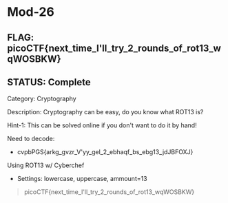 # Mod-26

## FLAG: picoCTF{next_time_I'll_try_2_rounds_of_rot13_wqWOSBKW}

## STATUS: Complete

Category: Cryptography

Description: Cryptography can be easy, do you know what ROT13 is?

Hint-1: This can be solved online if you don't want to do it by hand!

Need to decode:

- cvpbPGS{arkg_gvzr_V'yy_gel_2_ebhaqf_bs_ebg13_jdJBFOXJ}

Using ROT13 w/ Cyberchef

- Settings: lowercase, uppercase, ammount=13

> picoCTF{next_time_I'll_try_2_rounds_of_rot13_wqWOSBKW}
